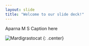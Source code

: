 ```yaml
---
layout: slide
title: "Welcome to our slide deck!"
---
```

Aparna M S
Caption here

![Mardigrastocat](https://octodex.github.com/images/Mardigrastocat.png)
{: .center}
